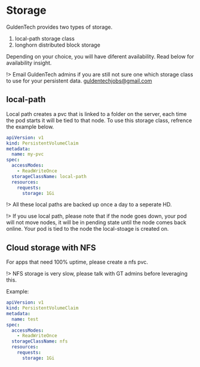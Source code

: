 # Storage

GuldenTech provides two types of storage.

1. local-path storage class
2. longhorn distributed block storage

Depending on your choice, you will have diferent availability. Read below for availability insight.

!> Email GuldenTech admins if you are still not sure one which storage class to use for your persistent data. [guldentechjobs@gmail.com](mailto:guldentechjobs@gmail.com)

## local-path

Local path creates a pvc that is linked to a folder on the server, each time the pod starts it will be tied to that node. To use this storage class, refrence the example below.

```yaml
apiVersion: v1
kind: PersistentVolumeClaim
metadata:
  name: my-pvc
spec:
  accessModes:
    - ReadWriteOnce
  storageClassName: local-path
  resources:
    requests:
      storage: 1Gi
```

!> All these local paths are backed up once a day to a seperate HD.

!> If you use local path, please note that if the node goes down, your pod will not move nodes, it will be in pending state until the node comes back online. Your pod is tied to the node the local-stoage is created on.

##  Cloud storage with NFS

For apps that need 100% uptime, please create a nfs pvc.

!> NFS storage is very slow, please talk with GT admins before leveraging this.

Example:
```yaml
apiVersion: v1
kind: PersistentVolumeClaim
metadata:
  name: test
spec:
  accessModes:
    - ReadWriteOnce
  storageClassName: nfs
  resources:
    requests:
      storage: 1Gi
```
